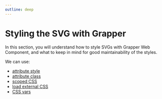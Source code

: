 ```yaml
---
outline: deep
---
```


# Styling the SVG with Grapper

In this section, you will understand how to style SVGs with Grapper Web Component, and what to
keep in mind for good maintainability of the styles.

We can use:

- [attribute style](./attribute-style.md)
- [attribute class](./attribute-class.md)
- [scoped CSS](./scoped-css.md)
- [load external CSS](./load-css.md)
- [CSS vars](./css-var.md)
